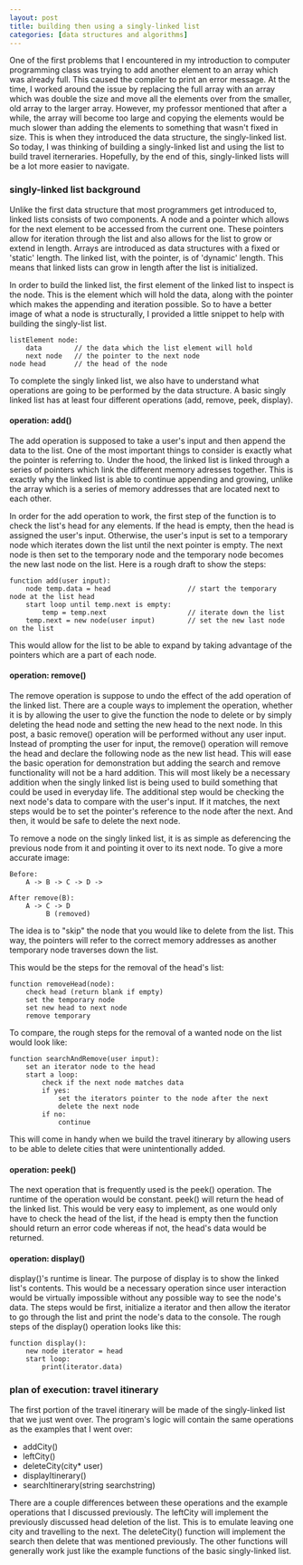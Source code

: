 ```yaml
---
layout: post
title: building then using a singly-linked list
categories: [data structures and algorithms]
---
```

One of the first problems that I encountered in my introduction to computer programming class was trying to add another element to an array which was already full.  This caused the compiler to print an error message.  At the time, I worked around the issue by replacing the full array with an array which was double the size and move all the elements over from the smaller, old array to the larger array.  However, my professor mentioned that after a while, the array will become too large and copying the elements would be much slower than adding the elements to something that wasn't fixed in size.  This is when they introduced the data structure, the singly-linked list.  So today, I was thinking of building a singly-linked list and using the list to build travel iterneraries.  Hopefully, by the end of this, singly-linked lists will be a lot more easier to navigate.

### singly-linked list background
Unlike the first data structure that most programmers get introduced to, linked lists consists of two components.  A node and a pointer which allows for the next element to be accessed from the current one.  These pointers allow for iteration through the list and also allows for the list to grow or extend in length.  Arrays are introduced as data structures with a fixed or 'static' length.  The linked list, with the pointer, is of 'dynamic' length.  This means that linked lists can grow in length after the list is initialized.

In order to build the linked list, the first element of the linked list to inspect is the node.  This is the element which will hold the data, along with the pointer which makes the appending and iteration possible.  So to have a better image of what a node is structurally, I provided a little snippet to help with building the singly-list list.
```
listElement node:
    data        // the data which the list element will hold
    next node   // the pointer to the next node
node head       // the head of the node
```
To complete the singly linked list, we also have to understand what operations are going to be performed by the data structure.  A basic singly linked list has at least four different operations (add, remove, peek, display).

#### operation: add()
The add operation is supposed to take a user's input and then append the data to the list.  One of the most important things to consider is exactly what the pointer is referring to.  Under the hood, the linked list is linked through a series of pointers which link the different memory adresses together.  This is exactly why the linked list is able to continue appending and growing, unlike the array which is a series of memory addresses that are located next to each other.

In order for the add operation to work, the first step of the function is to check the list's head for any elements.  If the head is empty, then the head is assigned the user's input.  Otherwise, the user's input is set to a temporary node which iterates down the list until the next pointer is empty.  The next node is then set to the temporary node and the temporary node becomes the new last node on the list.  Here is a rough draft to show the steps:
```
function add(user input):
    node temp.data = head                   // start the temporary node at the list head
    start loop until temp.next is empty:
        temp = temp.next                    // iterate down the list
    temp.next = new node(user input)        // set the new last node on the list
```
This would allow for the list to be able to expand by taking advantage of the pointers which are a part of each node.

#### operation: remove()
The remove operation is suppose to undo the effect of the add operation of the linked list.  There are a couple ways to implement the operation, whether it is by allowing the user to give the function the node to delete or by simply deleting the head node and setting the new head to the next node.  In this post, a basic remove() operation will be performed without any user input.  Instead of prompting the user for input, the remove() operation will remove the head and declare the following node as the new list head.  This will ease the basic operation for demonstration but adding the search and remove functionality will not be a hard addition.  This will most likely be a necessary addition when the singly linked list is being used to build something that could be used in everyday life.  The additional step would be checking the next node's data to compare with the user's input.  If it matches, the next steps would be to set the pointer's reference to the node after the next.  And then, it would be safe to delete the next node.

To remove a node on the singly linked list, it is as simple as deferencing the previous node from it and pointing it over to its next node.  To give a more accurate image:
```
Before:
    A -> B -> C -> D ->

After remove(B):
    A -> C -> D
         B (removed)
```
The idea is to "skip" the node that you would like to delete from the list.  This way, the pointers will refer to the correct memory addresses as another temporary node traverses down the list.

This would be the steps for the removal of the head's list:
```
function removeHead(node):
    check head (return blank if empty)
    set the temporary node
    set new head to next node
    remove temporary
``` 
To compare, the rough steps for the removal of a wanted node on the list would look like:
```
function searchAndRemove(user input):
    set an iterator node to the head
    start a loop:
        check if the next node matches data
        if yes:
            set the iterators pointer to the node after the next
            delete the next node
        if no:
            continue
```
This will come in handy when we build the travel itinerary by allowing users to be able to delete cities that were unintentionally added.

#### operation: peek()
The next operation that is frequently used is the peek() operation.  The runtime of the operation would be constant.  peek() will return the head of the linked list.  This would be very easy to implement, as one would only have to check the head of the list, if the head is empty then the function should return an error code whereas if not, the head's data would be returned.

#### operation: display()
display()'s runtime is linear.  The purpose of display is to show the linked list's contents.  This would be a necessary operation since user interaction would be virtually impossible without any possible way to see the node's data.  The steps would be first, initialize a iterator and then allow the iterator to go through the list and print the node's data to the console.  The rough steps of the display() operation looks like this:
```
function display():
    new node iterator = head
    start loop:
        print(iterator.data)
```

### plan of execution: travel itinerary
The first portion of the travel itinerary will be made of the singly-linked list that we just went over.  The program's logic will contain the same operations as the examples that I went over:
- addCity()
- leftCity()
- deleteCity(city* user)
- displayItinerary()
- searchItinerary(string searchstring)

There are a couple differences between these operations and the example operations that I discussed previously.  The leftCity will implement the previously discussed head deletion of the list.  This is to emulate leaving one city and travelling to the next.  The deleteCity() function will implement the search then delete that was mentioned previously.  The other functions will generally work just like the example functions of the basic singly-linked list. 

